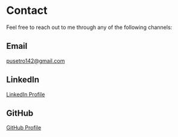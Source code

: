 # Contact

Feel free to reach out to me through any of the following channels:

## Email

pusetro142@gmail.com

## LinkedIn

[LinkedIn Profile](https://www.linkedin.com/in/pusetso-borantisi)

## GitHub

[GitHub Profile](https://github.com/pusetsoxvii)
